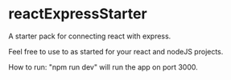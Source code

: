 # reactExpressStarter

A starter pack for connecting react with express.

Feel free to use to as started for your react and nodeJS projects.

How to run: "npm run dev" will run the app on port 3000.

